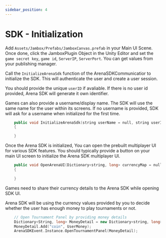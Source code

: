 ```yaml
---
sidebar_position: 4
---
```


# SDK - Initialization

Add `Assets/Jambox/Prefabs/JamboxCanvas.prefab` in your Main UI Scene. Once done, click the JamboxPlugin Object in the Unity Editor and set the `game secret key`, `game id`, `ServerIP`, `ServerPort`. You can get values from your publishing manager.

Call the `InitializeArenaSdk` function of the ArenaSDKCommunicatior to initialize the SDK. This will authenticate the user and create a user session. 

You should provide the unique `userID` if avaliable. If there is no user id provided, Arena SDK will generate it own identifier.

Games can also provide a username/display name. The SDK will use the same name for the user within its screens. If no username is provided, SDK will ask for a username when initialized for the first time.

```cpp
    public void InitializeArenaSdk(string userName = null, string userID=null)
    {

    }
```

Once the Arena SDK is initialized, You can open the prebuilt multiplayer UI for various SDK features. You should typically provide a button on your main UI screen to initialize the Arena SDK multiplayer UI.

```cpp
    public void OpenArenaUI(Dictionary<string, long> currencyMap = null)
    {

    }
```

Games need to share their currency details to the Arena SDK while opening SDK UI. 

Arena SDK will be using the currency values provided by you to decide whether the user has enough money to play tournaments or not.

```cpp
    // Open Tournament Panel by providing money details
    Dictionary<String, long> MoneyDetail = new Dictionary<string, long>();
    MoneyDetail.Add("coin", UserMoney);
    ArenaSDKEvent.Instance.OpenTournamentPanel(MoneyDetail);
```

